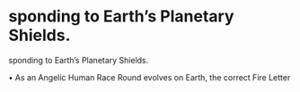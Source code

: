 # sponding to Earth’s Planetary Shields.

sponding to Earth’s Planetary Shields.

• As an Angelic Human Race Round evolves on Earth, the correct Fire Letter